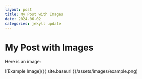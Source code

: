 ```yaml
---
layout: post
title: My Post with Images
date: 2024-06-02
categories: jekyll update
---
```


# My Post with Images

Here is an image:

![Example Image]({{ site.baseurl }}/assets/images/example.png)